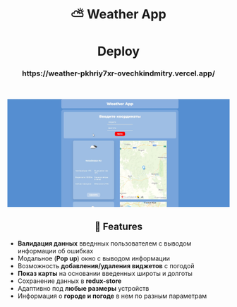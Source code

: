 <h1 align="center">⛅ Weather App</h1>


<h1 align="center">Deploy</h1>

<h3 align="center">https://weather-pkhriy7xr-ovechkindmitry.vercel.app/</h2>

<br/>

![weather app cover](/markdown-images/page-result.jpg)

<h2 align="center">🚀 Features</h2> 

- **Валидация данных** введнных пользователем с выводом информации об ошибках
- Модальное (**Pop up**) окно с выводом информации
- Возможность **добавления/удаления виджетов** с погодой
- **Показ карты** на основании введенных широты и долготы
- Сохранение данных в **redux-store**
- Адаптивно под **любые размеры** устройств
- Информация о **городе и погоде** в нем по разным параметрам 